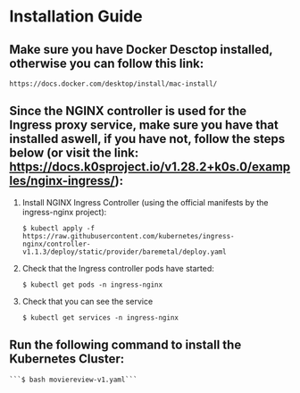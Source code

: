# Installation Guide

## Make sure you have Docker Desctop installed, otherwise you can follow this link:

    https://docs.docker.com/desktop/install/mac-install/

## Since the NGINX controller is used for the Ingress proxy service, make sure you have that installed aswell, if you have not, follow the steps below (or visit the link: https://docs.k0sproject.io/v1.28.2+k0s.0/examples/nginx-ingress/):

1. Install NGINX Ingress Controller (using the official manifests by the ingress-nginx project):

    ```$ kubectl apply -f https://raw.githubusercontent.com/kubernetes/ingress-nginx/controller-v1.1.3/deploy/static/provider/baremetal/deploy.yaml```

2. Check that the Ingress controller pods have started:

    ```$ kubectl get pods -n ingress-nginx```

3. Check that you can see the service

    ```$ kubectl get services -n ingress-nginx```



## Run the following command to install the Kubernetes Cluster:

    ```$ bash moviereview-v1.yaml```

